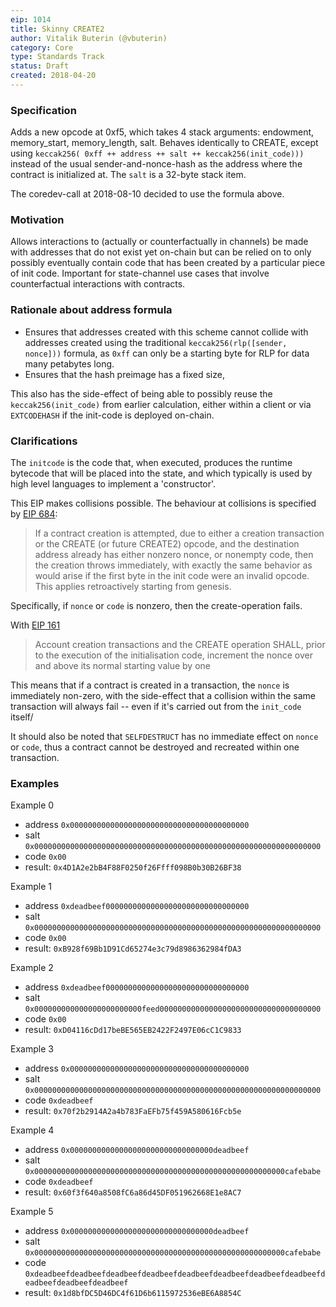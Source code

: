 ```yaml
---
eip: 1014
title: Skinny CREATE2
author: Vitalik Buterin (@vbuterin)
category: Core
type: Standards Track
status: Draft
created: 2018-04-20
---
```


### Specification

Adds a new opcode at 0xf5, which takes 4 stack arguments: endowment, memory_start, memory_length, salt. Behaves identically to CREATE, except using `keccak256( 0xff ++ address ++ salt ++ keccak256(init_code)))` instead of the usual sender-and-nonce-hash as the address where the contract is initialized at. The `salt` is a 32-byte stack item.

The coredev-call at 2018-08-10 decided to use the formula above. 


### Motivation

Allows interactions to (actually or counterfactually in channels) be made with addresses that do not exist yet on-chain but can be relied on to only possibly eventually contain code that has been created by a particular piece of init code. Important for state-channel use cases that involve counterfactual interactions with contracts.

### Rationale about address formula 

* Ensures that addresses created with this scheme cannot collide with addresses created using the traditional `keccak256(rlp([sender, nonce]))` formula, as `0xff` can only be a starting byte for RLP for data many petabytes long.
* Ensures that the hash preimage has a fixed size,

This also has the side-effect of being able to possibly reuse the `keccak256(init_code)` from earlier calculation, either within a client or via `EXTCODEHASH` if the init-code is deployed on-chain. 

### Clarifications

The `initcode` is the code that, when executed, produces the runtime bytecode that will be placed into the state, and which typically is used by high level languages to implement a 'constructor'.

This EIP makes collisions possible. The behaviour at collisions is specified by [EIP 684](https://github.com/ethereum/EIPs/issues/684):

> If a contract creation is attempted, due to either a creation transaction or the CREATE (or future CREATE2) opcode, and the destination address already has either nonzero nonce, or nonempty code, then the creation throws immediately, with exactly the same behavior as would arise if the first byte in the init code were an invalid opcode. This applies retroactively starting from genesis.

Specifically, if `nonce` or `code` is nonzero, then the create-operation fails. 

With [EIP 161](https://eips.ethereum.org/EIPS/eip-161) 

> Account creation transactions and the CREATE operation SHALL, prior to the execution of the initialisation code, increment the nonce over and above its normal starting value by one

This means that if a contract is created in a transaction, the `nonce` is immediately non-zero, with the side-effect that a collision within the same transaction will always fail -- even if it's carried out from the `init_code` itself/ 

It should also be noted that `SELFDESTRUCT` has no immediate effect on `nonce` or `code`, thus a contract cannot be destroyed and recreated within one transaction. 

### Examples

Example 0
* address `0x0000000000000000000000000000000000000000`
* salt `0x0000000000000000000000000000000000000000000000000000000000000000`
* code `0x00`
* result: `0x4D1A2e2bB4F88F0250f26Ffff098B0b30B26BF38`

Example 1
* address `0xdeadbeef00000000000000000000000000000000`
* salt `0x0000000000000000000000000000000000000000000000000000000000000000`
* code `0x00`
* result: `0xB928f69Bb1D91Cd65274e3c79d8986362984fDA3`

Example 2
* address `0xdeadbeef00000000000000000000000000000000`
* salt `0x000000000000000000000000feed000000000000000000000000000000000000`
* code `0x00`
* result: `0xD04116cDd17beBE565EB2422F2497E06cC1C9833`

Example 3
* address `0x0000000000000000000000000000000000000000`
* salt `0x0000000000000000000000000000000000000000000000000000000000000000`
* code `0xdeadbeef`
* result: `0x70f2b2914A2a4b783FaEFb75f459A580616Fcb5e`

Example 4
* address `0x00000000000000000000000000000000deadbeef`
* salt `0x00000000000000000000000000000000000000000000000000000000cafebabe`
* code `0xdeadbeef`
* result: `0x60f3f640a8508fC6a86d45DF051962668E1e8AC7`

Example 5
* address `0x00000000000000000000000000000000deadbeef`
* salt `0x00000000000000000000000000000000000000000000000000000000cafebabe`
* code `0xdeadbeefdeadbeefdeadbeefdeadbeefdeadbeefdeadbeefdeadbeefdeadbeefdeadbeefdeadbeefdeadbeef`
* result: `0x1d8bfDC5D46DC4f61D6b6115972536eBE6A8854C`


